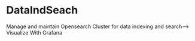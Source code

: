 # DataIndSeach
Manage and maintain Opensearch Cluster for data indexing and search--> Visualize With Grafana
